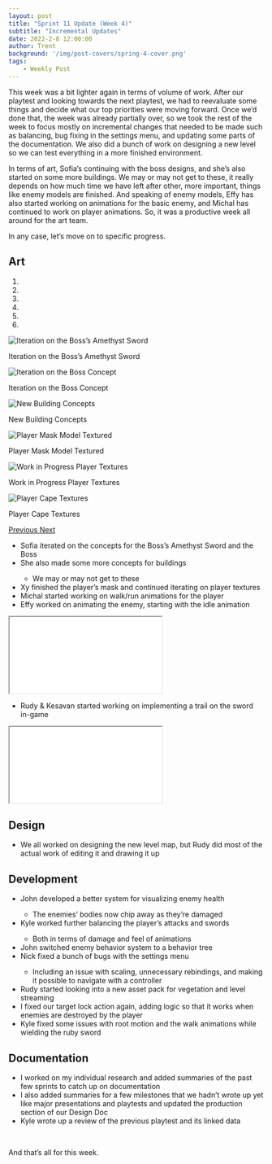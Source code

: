 ```yaml
---
layout: post
title: "Sprint 11 Update (Week 4)"
subtitle: "Incremental Updates"
date: 2022-2-8 12:00:00
author: Trent
background: '/img/post-covers/spring-4-cover.png'
tags: 
    - Weekly Post
---
```


This week was a bit lighter again in terms of volume of work. After our playtest and looking towards the next playtest, we had to reevaluate some things and decide what our top priorities were moving forward. Once we’d done that, the week was already partially over, so we took the rest of the week to focus mostly on incremental changes that needed to be made such as balancing, bug fixing in the settings menu, and updating some parts of the documentation. We also did a bunch of work on designing a new level so we can test everything in a more finished environment. 

In terms of art, Sofia’s continuing with the boss designs, and she’s also started on some more buildings. We may or may not get to these, it really depends on how much time we have left after other, more important, things like enemy models are finished. And speaking of enemy models, Effy has also started working on animations for the basic enemy, and Michal has continued to work on player animations. So, it was a productive week all around for the art team. 

In any case, let’s move on to specific progress. 

## Art

<div class="row my-5">
    <div id="carouselExampleIndicators" class="carousel slide shadow rounded" data-ride="carousel">
        <ol class="carousel-indicators">
            <li data-target="#carouselExampleIndicators" data-slide-to="0" class="active"></li>
            <li data-target="#carouselExampleIndicators" data-slide-to="1"></li>
            <li data-target="#carouselExampleIndicators" data-slide-to="2"></li>
            <li data-target="#carouselExampleIndicators" data-slide-to="3"></li>
            <li data-target="#carouselExampleIndicators" data-slide-to="4"></li>
            <li data-target="#carouselExampleIndicators" data-slide-to="5"></li>
        </ol>
        <div class="carousel-inner">
            <div class="carousel-item active">
                <img class="d-block mx-auto" src="/img/posts/week4-spring/17_AmethystSwordRevised.png"
                    alt="Iteration on the Boss’s Amethyst Sword">
                <div class="carousel-caption d-none d-md-block">
                    <p>Iteration on the Boss’s Amethyst Sword</p>
                </div>
            </div>
            <div class="carousel-item">
                <img class="d-block mx-auto" src="/img/posts/week4-spring/17_BossConceptRevised.png"
                    alt="Iteration on the Boss Concept">
                <div class="carousel-caption d-none d-md-block">
                    <p>Iteration on the Boss Concept</p>
                </div>
            </div>
            <div class="carousel-item">
                <img class="d-block mx-auto" src="/img/posts/week4-spring/17_BuildingConcepts.png"
                    alt="New Building Concepts">
                <div class="carousel-caption d-none d-md-block">
                    <p>New Building Concepts</p>
                </div>
            </div>
            <div class="carousel-item">
                <img class="d-block mx-auto" src="/img/posts/week4-spring/17_PlayerMask.png"
                    alt="Player Mask Model Textured">
                <div class="carousel-caption d-none d-md-block">
                    <p>Player Mask Model Textured</p>
                </div>
            </div>
            <div class="carousel-item">
                <img class="d-block mx-auto" src="/img/posts/week4-spring/17_PlayerTexturesWIP.png"
                    alt="Work in Progress Player Textures">
                <div class="carousel-caption d-none d-md-block">
                    <p>Work in Progress Player Textures</p>
                </div>
            </div>
            <div class="carousel-item">
                <img class="d-block mx-auto" src="/img/posts/week4-spring/17_PlayerCapeTextures.png"
                    alt="Player Cape Textures">
                <div class="carousel-caption d-none d-md-block">
                    <p>Player Cape Textures</p>
                </div>
            </div>
        </div>
        <a class="carousel-control-prev" href="#carouselExampleIndicators" role="button" data-slide="prev">
            <span class="carousel-control-prev-icon" aria-hidden="true"></span>
            <span class="sr-only">Previous</span>
        </a>
        <a class="carousel-control-next" href="#carouselExampleIndicators" role="button" data-slide="next">
            <span class="carousel-control-next-icon" aria-hidden="true"></span>
            <span class="sr-only">Next</span>
        </a>
    </div>
</div>

<ul class="section-body mt-4">
    <li>Sofia iterated on the concepts for the Boss’s Amethyst Sword and the Boss</li>
    <li>She also made some more concepts for buildings</li>
    <ul class="mt-2">
        <li>We may or may not get to these</li>
    </ul>
    <li>Xy finished the player’s mask and continued iterating on player textures</li>
    <li>Michal started working on walk/run animations for the player</li>
    <li>Effy worked on animating the enemy, starting with the idle animation</li>
</ul>

<!-- 16:9 aspect ratio -->
<div class="embed-responsive embed-responsive-16by9">
  <iframe class="embed-responsive-item" src="/img/posts/week4-spring/17_EnemyIdle.mp4" allowfullscreen></iframe>
</div>

<ul class="section-body mt-4">
    <li>Rudy & Kesavan started working on implementing a trail on the sword in-game</li>
</ul>

<!-- 16:9 aspect ratio -->
<div class="embed-responsive embed-responsive-16by9">
  <iframe class="embed-responsive-item" src="/img/posts/week4-spring/17_InGameSwordTrail.gif" allowfullscreen></iframe>
</div>

## Design
<ul class="section-body mt-4">
    <li>We all worked on designing the new level map, but Rudy did most of the actual work of editing it and drawing it up</li>
</ul>

## Development

<ul class="section-body mt-4">
    <li>John developed a better system for visualizing enemy health</li>
    <ul class="mt-2">
        <li>The enemies’ bodies now chip away as they’re damaged</li>
    </ul>
    <li>Kyle worked further balancing the player’s attacks and swords</li>
    <ul class="mt-2">
        <li>Both in terms of damage and feel of animations</li>
    </ul>
    <li>John switched enemy behavior system to a behavior tree</li>
    <li>Nick fixed a bunch of bugs with the settings menu</li>
    <ul class="mt-2">
        <li>Including an issue with scaling, unnecessary rebindings, and making it possible to navigate with a controller</li>
    </ul>
    <li>Rudy started looking into a new asset pack for vegetation and level streaming</li>
    <li>I fixed our target lock action again, adding logic so that it works when enemies are destroyed by the player</li>
    <li>Kyle fixed some issues with root motion and the walk animations while wielding the ruby sword</li>
</ul>

## Documentation

<ul class="section-body mt-4">
    <li>I worked on my individual research and added summaries of the past few sprints to catch up on documentation</li>
    <li>I also added summaries for a few milestones that we hadn’t wrote up yet like major presentations and playtests and updated the production section of our Design Doc</li>
    <li>Kyle wrote up a review of the previous playtest and its linked data</li>
</ul>

<br>

And that’s all for this week. 

<br>